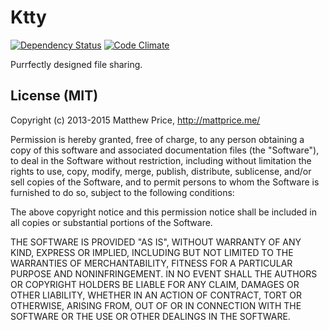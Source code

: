 # Ktty

[![Dependency Status](http://img.shields.io/gemnasium/mattprice/Ktty.svg?style=flat)](https://gemnasium.com/mattprice/Ktty)
[![Code Climate](http://img.shields.io/codeclimate/github/mattprice/Ktty.svg?style=flat)](https://codeclimate.com/github/mattprice/Ktty)

Purrfectly designed file sharing.

## License (MIT)

Copyright (c) 2013-2015 Matthew Price, http://mattprice.me/

Permission is hereby granted, free of charge, to any person obtaining a copy of this software and associated documentation files (the "Software"), to deal in the Software without restriction, including without limitation the rights to use, copy, modify, merge, publish, distribute, sublicense, and/or sell copies of the Software, and to permit persons to whom the Software is furnished to do so, subject to the following conditions:

The above copyright notice and this permission notice shall be included in all copies or substantial portions of the Software.

THE SOFTWARE IS PROVIDED "AS IS", WITHOUT WARRANTY OF ANY KIND, EXPRESS OR IMPLIED, INCLUDING BUT NOT LIMITED TO THE WARRANTIES OF MERCHANTABILITY, FITNESS FOR A PARTICULAR PURPOSE AND NONINFRINGEMENT. IN NO EVENT SHALL THE AUTHORS OR COPYRIGHT HOLDERS BE LIABLE FOR ANY CLAIM, DAMAGES OR OTHER LIABILITY, WHETHER IN AN ACTION OF CONTRACT, TORT OR OTHERWISE, ARISING FROM, OUT OF OR IN CONNECTION WITH THE SOFTWARE OR THE USE OR OTHER DEALINGS IN THE SOFTWARE.